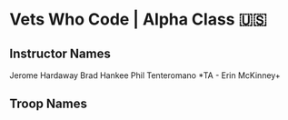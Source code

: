 # Vets Who Code | Alpha Class 🇺🇸
## Instructor Names
Jerome Hardaway
Brad Hankee
Phil Tenteromano
*TA - Erin McKinney+ 

## Troop Names
